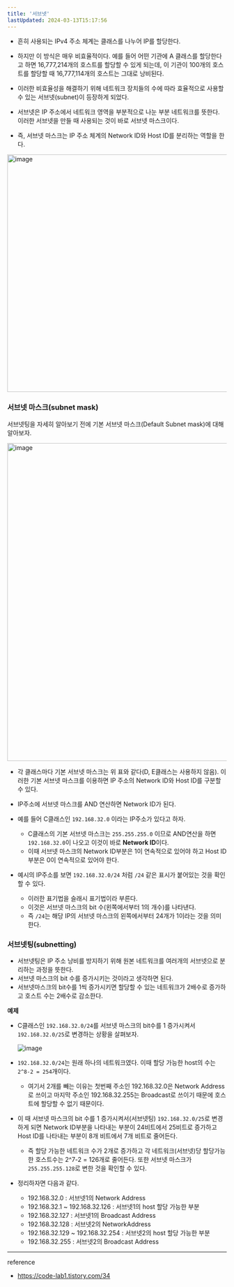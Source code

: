 ```yaml
---
title: '서브넷'
lastUpdated: 2024-03-13T15:17:56
---
```


- 흔히 사용되는 IPv4 주소 체계는 클래스를 나누어 IP를 할당한다. 
- 하지만 이 방식은 매우 비효율적이다. 예를 들어 어떤 기관에 A 클래스를 할당한다고 하면 16,777,214개의 호스트를 할당할 수 있게 되는데, 이 기관이 100개의 호스트를 할당할 때 16,777,114개의 호스트는 그대로 낭비된다. 
- 이러한 비효율성을 해결하기 위해 네트워크 장치들의 수에 따라 효율적으로 사용할 수 있는 서브넷(subnet)이 등장하게 되었다.

- 서브넷은 IP 주소에서 네트워크 영역을 부분적으로 나눈 부분 네트워크를 뜻한다. 이러한 서브넷을 만들 때 사용되는 것이 바로 서브넷 마스크이다. 
- 즉, 서브넷 마스크는 IP 주소 체계의 Network ID와 Host ID를 분리하는 역할을 한다. 

<img width="544" alt="image" src="https://github.com/rlaisqls/rlaisqls/assets/81006587/c9aa8931-1a29-491d-a773-09e5f2060cb2">

### 서브넷 마스크(subnet mask)

서브넷팅을 자세히 알아보기 전에 기본 서브넷 마스크(Default Subnet mask)에 대해 알아보자.

<img width="728" alt="image" src="https://github.com/rlaisqls/rlaisqls/assets/81006587/e2b2bfac-a789-4c76-9b51-6ef5390fafa9">

- 각 클래스마다 기본 서브넷 마스크는 위 표와 같다(D, E클래스는 사용하지 않음). 이러한 기본 서브넷 마스크를 이용하면 IP 주소의 Network ID와 Host ID를 구분할 수 있다. 
- IP주소에 서브넷 마스크를 AND 연산하면 Network ID가 된다.

- 예를 들어 C클래스인 `192.168.32.0` 이라는 IP주소가 있다고 하자. 
  - C클래스의 기본 서브넷 마스크는 `255.255.255.0` 이므로 AND연산을 하면 `192.168.32.0`이 나오고 이것이 바로 **Network ID**이다. 
  - 이때 서브넷 마스크의 Network ID부분은 1이 연속적으로 있어야 하고 Host ID부분은 0이 연속적으로 있어야 한다.

- 예시의 IP주소를 보면 `192.168.32.0/24` 처럼 `/24` 같은 표시가 붙어있는 것을 확인할 수 있다. 
  - 이러한 표기법을 슬래시 표기법이라 부른다.
  - 이것은 서브넷 마스크의 bit 수(왼쪽에서부터 1의 개수)를 나타낸다. 
  - 즉 `/24`는 해당 IP의 서브넷 마스크의 왼쪽에서부터 24개가 1이라는 것을 의미한다. 

### 서브넷팅(subnetting)

- 서브넷팅은 IP 주소 낭비를 방지하기 위해 원본 네트워크를 여러개의 서브넷으로 분리하는 과정을 뜻한다. 
- 서브넷 마스크의 bit 수를 증가시키는 것이라고 생각하면 된다.
- 서브넷마스크의 bit수를 1씩 증가시키면 할당할 수 있는 네트워크가 2배수로 증가하고 호스트 수는 2배수로 감소한다.
  
**예제**

- C클래스인 `192.168.32.0/24`를 서브넷 마스크의 bit수를 1 증가시켜서 `192.168.32.0/25`로 변경하는 상황을 살펴보자.

    ![image](https://github.com/rlaisqls/rlaisqls/assets/81006587/10abe6de-49ba-4465-b1a4-be5c0a07663e)

- `192.168.32.0/24`는 원래 하나의 네트워크였다. 이때 할당 가능한 host의 수는 `2^8-2 = 254`개이다.
  - 여기서 2개를 빼는 이유는 첫번째 주소인 192.168.32.0은 Network Address로 쓰이고 마지막 주소인 192.168.32.255는 Broadcast로 쓰이기 때문에 호스트에 할당할 수 없기 때문이다. 

- 이 때 서브넷 마스크의 bit 수를 1 증가시켜서(서브넷팅) `192.168.32.0/25`로 변경하게 되면 Network ID부분을 나타내는 부분이 24비트에서 25비트로 증가하고 Host ID를 나타내는 부분이 8개 비트에서 7개 비트로 줄어든다.
  -  즉 할당 가능한 네트워크 수가 2개로 증가하고 각 네트워크(서브넷)당 할당가능한 호스트수는 2^7-2 = 126개로 줄어든다. 또한 서브넷 마스크가 `255.255.255.128`로 변한 것을 확인할 수 있다. 

- 정리하자면 다음과 같다.

  - 192.168.32.0 : 서브넷1의 Network Address
  - 192.168.32.1 ~ 192.168.32.126 : 서브넷1의 host 할당 가능한 부분
  - 192.168.32.127 : 서브넷1의 Broadcast Address 
  - 192.168.32.128 : 서브넷2의 NetworkAddress
  - 192.168.32.129 ~ 192.168.32.254 : 서브넷2의 host 할당 가능한 부분
  - 192.168.32.255 : 서브넷2의 Broadcast Address 

---
reference
- https://code-lab1.tistory.com/34